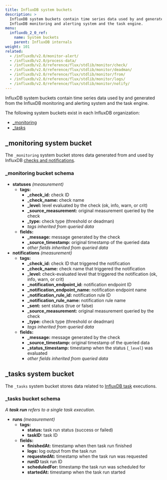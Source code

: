 ```yaml
---
title: InfluxDB system buckets
description: >
  InfluxDB system buckets contain time series data used by and generated from the
  InfluxDB monitoring and alerting system and the task engine.
menu:
  influxdb_2_0_ref:
    name: System buckets
    parent: InfluxDB internals
weight: 101
related:
  - /influxdb/v2.0/monitor-alert/
  - /influxdb/v2.0/process-data/
  - /influxdb/v2.0/reference/flux/stdlib/monitor/check/
  - /influxdb/v2.0/reference/flux/stdlib/monitor/deadman/
  - /influxdb/v2.0/reference/flux/stdlib/monitor/from/
  - /influxdb/v2.0/reference/flux/stdlib/monitor/logs/
  - /influxdb/v2.0/reference/flux/stdlib/monitor/notify/
---
```


InfluxDB system buckets contain time series data used by and generated from the
InfluxDB monitoring and alerting system and the task engine.

The following system buckets exist in each InfluxDB organization:

- [_monitoring](#_monitoring-system-bucket)
- [_tasks](#_tasks-system-bucket)

## _monitoring system bucket
The `_monitoring` system bucket stores data generated from and used by InfluxDB
[checks and notifications](/influxdb/v2.0/monitor-alert/).

### _monitoring bucket schema

- **statuses** _(measurement)_
  - **tags:**
    - **\_check\_id:** check ID
    - **\_check\_name:** check name
    - **\_level:** level evaluated by the check (ok, info, warn, or crit)
    - **\_source\_measurement:** original measurement queried by the check
    - **\_type:** check type (threshold or deadman)
    - _tags inherited from queried data_
  - **fields:**
    - **\_message:** message generated by the check
    - **\_source_timestamp:** original timestamp of the queried data
    - _other fields inherited from queried data_
- **notifications** _(measurement)_
  - **tags:**
    - **\_check\_id:** check ID that triggered the notification
    - **\_check\_name:** check name that triggered the notification
    - **\_level:** check-evaluated level that triggered the notification (ok, info, warn, or crit)
    - **\_notification_endpoint_id:** notification endpoint ID
    - **\_notification_endpoint_name:** notification endpoint name
    - **\_notification_rule_id:** notification rule ID
    - **\_notification_rule_name:** notification rule name
    - **\_sent:** sent status (true or false)
    - **\_source\_measurement:** original measurement queried by the check
    - **\_type:** check type (threshold or deadman)
    - _tags inherited from queried data_
  - **fields:**
    - **\_message:** message generated by the check
    - **\_source_timestamp:** original timestamp of the queried data
    - **\_status_timestamp:** timestamp when the status (`_level`) was evaluated
    - _other fields inherited from queried data_

## _tasks system bucket
The `_tasks` system bucket stores data related to [InfluxDB task](/influxdb/v2.0/process-data/) executions.

### _tasks bucket schema

_A **task run** refers to a single task execution._

- **runs** _(measurement)_
  - **tags:**
    - **status:** task run status (success or failed)
    - **taskID:** task ID
  - **fields:**
    - **finishedAt:** timestamp when then task run finished
    - **logs:** log output from the task run
    - **requestedAt:** timestamp when the task run was requested
    - **runID** task run ID
    - **scheduledFor:** timestamp the task run was scheduled for
    - **startedAt:** timestamp when the task run started
